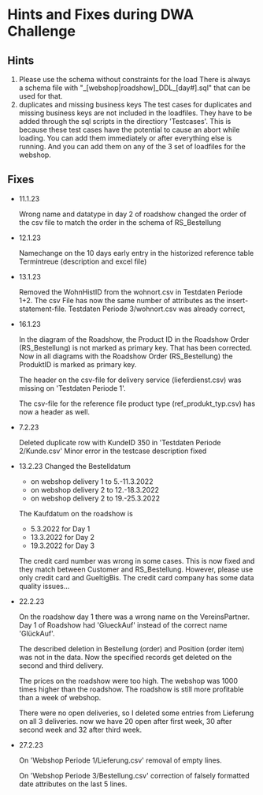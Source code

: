 # Hints and Fixes during DWA Challenge



## Hints

1. Please use the schema without constraints for the load
   There is always a  schema file with "&#95;[webshop|roadshow]&#95;DDL&#95;[day#].sql" that can be used for that.
2. duplicates and missing business keys
   The test cases for duplicates and missing business keys are not included in the loadfiles. They have to be added through the sql scripts in the directiory 'Testcases'. This is because these test cases have the potential to cause an abort while loading.
   You can add them immediately or after everything else is running. And you can add them on any of the 3 set of loadfiles for the webshop. 





## Fixes

- 11.1.23

  Wrong name and datatype in day 2 of roadshow
  changed the order of the csv file to match the order in the schema of RS_Bestellung

  

- 12.1.23

  Namechange on the 10 days early entry in the historized reference table Termintreue (description and excel file)

  

- 13.1.23

  Removed the WohnHistID from the wohnort.csv in Testdaten Periode 1+2. The csv File has now the same number of attributes as the insert-statement-file. Testdaten Periode 3/wohnort.csv was already correct,

  

- 16.1.23

  In the diagram of the Roadshow, the Product ID in the Roadshow Order (RS_Bestellung) is not marked as primary key. That has been corrected. Now in all diagrams with the Roadshow Order (RS_Bestellung) the ProduktID is marked as primary key.

  The header on the csv-file for delivery service (lieferdienst.csv) was missing on 'Testdaten Periode 1'.

  The csv-file for the reference file product type (ref_produkt_typ.csv) has now a header as well.

  

- 7.2.23

  Deleted duplicate row with KundeID 350 in 'Testdaten Periode 2/Kunde.csv'
  Minor error in the testcase description fixed

  

- 13.2.23
  Changed the Bestelldatum 

  - on webshop delivery 1 to 5.-11.3.2022
  - on webshop delivery 2 to 12.-18.3.2022
  - on webshop delivery 2 to 19.-25.3.2022

  The Kaufdatum on the roadshow is

  - 5.3.2022 for Day 1
  - 13.3.2022 for Day 2
  - 19.3.2022 for Day 3

  The credit card number was wrong in some cases. This is now fixed and they match between Customer and RS_Bestellung. However, please use only credit card and GueltigBis. The credit card company has some data quality issues...

  

- 22.2.23

  On the roadshow day 1 there was     a wrong name on the VereinsPartner. Day 1 of Roadshow had 'GlueckAuf' instead of the correct name 'GlückAuf'.

  The described deletion in Bestellung (order) and Position (order item) was not in the data. Now the specified records get deleted on the second and third delivery.

  The prices on the roadshow were too high. The webshop was 1000 times higher than the roadshow. The roadshow is still more profitable than a week of webshop.

  There were no open deliveries, so I deleted some entries from Lieferung on all 3 deliveries. now we have 20 open after first week, 30 after second week and 32 after third week.

  

- 27.2.23

  On 'Webshop Periode 1/Lieferung.csv' removal of empty lines.

  On 'Webshop Periode 3/Bestellung.csv' correction of falsely formatted date attributes on the last 5 lines.

  

  

  











